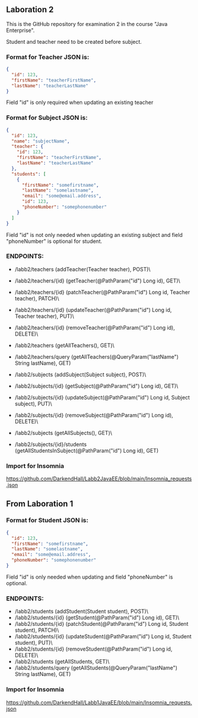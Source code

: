 ## Laboration 2

This is the GitHub repository for examination 2 in the course "Java Enterprise".

Student and teacher need to be created before subject.

### Format for Teacher JSON is:

```json
{
  "id": 123,
  "firstName": "teacherFirstName",
  "lastName": "teacherLastName"
}
```

Field "id" is only required when updating an existing teacher

### Format for Subject JSON is:

```json
{
  "id": 123,
  "name": "subjectName",
  "teacher": {
    "id": 123,
    "firstName": "teacherFirstName",
    "lastName": "teacherLastName"
  },
  "students": [
    {
      "firstName": "somefirstname",
      "lastName": "somelastname",
      "email": "some@email.address",
      "id": 123,
      "phoneNumber": "somephonenumber"
    }
  ]
}

```

Field "id" is not only needed when updating an existing subject and field "phoneNumber" is optional for student.

### ENDPOINTS:

- /labb2/teachers                 (addTeacher(Teacher teacher), POST)\
- /labb2/teachers/{id}            (getTeacher(@PathParam("id") Long id), GET)\
- /labb2/teachers/{id}            (patchTeacher(@PathParam("id") Long id, Teacher teacher), PATCH)\
- /labb2/teachers/{id}            (updateTeacher(@PathParam("id") Long id, Teacher teacher), PUT)\
- /labb2/teachers/{id}            (removeTeacher(@PathParam("id") Long id), DELETE)\
- /labb2/teachers                 (getAllTeachers(), GET)\
- /labb2/teachers/query           (getAllTeachers(@QueryParam("lastName") String lastName), GET)


- /labb2/subjects                 (addSubject(Subject subject), POST)\
- /labb2/subjects/{id}            (getSubject(@PathParam("id") Long id), GET)\
- /labb2/subjects/{id}            (updateSubject(@PathParam("id") Long id, Subject subject), PUT)\
- /labb2/subjects/{id}            (removeSubject(@PathParam("id") Long id), DELETE)\
- /labb2/subjects                 (getAllSubjects(), GET)\
- /labb2/subjects/{id}/students   (getAllStudentsInSubject(@PathParam("id") Long id), GET)

### Import for Insomnia

https://github.com/DarkendHall/Labb2JavaEE/blob/main/Insomnia_requests.json

## From Laboration 1

### Format for Student JSON is:

```json
{
  "id": 123,
  "firstName": "somefirstname",
  "lastName": "somelastname",
  "email": "some@email.address",
  "phoneNumber": "somephonenumber"
}
```

Field "id" is only needed when updating and field "phoneNumber" is optional.

### ENDPOINTS:

- /labb2/students         (addStudent(Student student), POST)\
- /labb2/students/{id}    (getStudent(@PathParam("id") Long id), GET)\
- /labb2/students/{id}    (patchStudent(@PathParam("id") Long id, Student student), PATCH)\
- /labb2/students/{id}    (updateStudent(@PathParam("id") Long id, Student student), PUT)\
- /labb2/students/{id}    (removeStudent(@PathParam("id") Long id, DELETE)\
- /labb2/students         (getAllStudents, GET)\
- /labb2/students/query   (getAllStudents(@QueryParam("lastName") String lastName), GET)

### Import for Insomnia

https://github.com/DarkendHall/Labb1JavaEE/blob/main/Insomnia_requests.json
